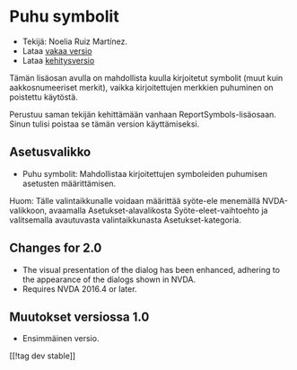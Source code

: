 # Puhu symbolit #

*	Tekijä: Noelia Ruiz Martínez.
*	Lataa [vakaa versio][1]
*	Lataa [kehitysversio][2]

Tämän lisäosan avulla on mahdollista kuulla kirjoitetut symbolit (muut kuin
aakkosnumeeriset merkit), vaikka kirjoitettujen merkkien puhuminen on
poistettu käytöstä.

Perustuu saman tekijän kehittämään vanhaan ReportSymbols-lisäosaan. Sinun
tulisi poistaa se tämän version käyttämiseksi.

## Asetusvalikko ##
*	Puhu symbolit: Mahdollistaa kirjoitettujen symboleiden puhumisen asetusten
  määrittämisen.

Huom: Tälle valintaikkunalle voidaan määrittää syöte-ele menemällä
NVDA-valikkoon, avaamalla Asetukset-alavalikosta Syöte-eleet-vaihtoehto ja
valitsemalla avautuvasta valintaikkunasta Asetukset-kategoria.

## Changes for 2.0 ##
*	The visual presentation of the dialog has been enhanced, adhering to the
  appearance of the dialogs shown in NVDA.
*	Requires NVDA 2016.4 or later.

## Muutokset versiossa 1.0 ##
*	Ensimmäinen versio.

[[!tag dev stable]]

[1]: http://addons.nvda-project.org/files/get.php?file=rsy

[2]: http://addons.nvda-project.org/files/get.php?file=rsy-dev
